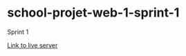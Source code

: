 # school-projet-web-1-sprint-1

Sprint 1

[Link to live server](https://saddektouati.site/schl/s4-pw-1/sprint-1/webfiles/public)
